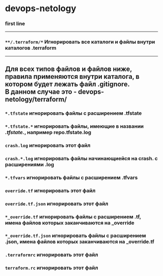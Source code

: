# devops-netology
### first line
***
### `**/.terraform/*` Игнорировать все каталоги и файлы внутри каталогов .terraform
***
## Для всех типов файлов и файлов ниже, правила применяются внутри каталога, в котором будет лежать файл .gitignore. <br/> В данном случае это - devops-netology/terraform/
### `*.tfstate` игнорировать файлы с расширением .tfstate
### `*.tfstate.*` игнорировать файлы, имеющие в названии *.tfstate.*, например repo.tfstate.log
### `crash.log` игнорировать этот файл
### `crash.*.log` игнорировать файлы начинающиейся на crash. с расширениями .log
### `*.tfvars` игнорировать файлы с расширением .tfvars
### `override.tf` игнорировать этот файл
### `override.tf.json` игнорировать этот файл
### `*_override.tf` игнорировать файлы с расширением .tf, имена файлов которых заканчиваются на _override
### `*_override.tf.json` игнорировать файлы с расширением .json, имена файлов которых заканчиваются на _override.tf
### `.terraformrc` игнорировать этот файл
### `terraform.rc` игнорировать этот файл
